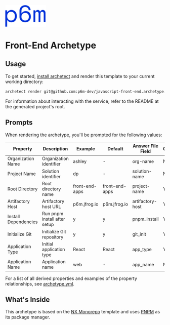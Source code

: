<img src="logo.svg" width="128">

# Front-End Archetype

## Usage
To get started, [install archetect](https://archetect.github.io/getting_started.html)
and render this template to your current working directory:

```bash
archetect render git@github.com:p6m-dev/javascript-front-end.archetype.git
```
For information about interacting with the service, refer to the README at the generated project's root.

## Prompts
When rendering the archetype, you'll be prompted for the following values:

| Property | Description | Example | Default | Answer File Field | Optional |
|----------| ----------- | ------- | ------- | ---------------- | -------- |
| Organization Name | Organization identifier | ashley | - | org-name | No |
| Project Name | Solution identifier | dp | - | solution-name | No |
| Root Directory | Root directory name | front-end-apps | front-end-apps | project-name | Yes |
| Artifactory Host | Artifactory host URL | p6m.jfrog.io | p6m.jfrog.io | artifactory-host | Yes |
| Install Dependencies | Run pnpm install after setup | y | y | pnpm_install | Yes |
| Initialize Git | Initialize Git repository | y | y | git_init | Yes |
| Application Type | Initial application type | React | React | app_type | Yes |
| Application Name | Application name | web | - | app_name | No |

For a list of all derived properties and examples of the property relationships, see [archetype.yml](./archetype.yml).

## What's Inside
This archetype is based on the [NX Monorepo](https://nx.dev) template and uses [PNPM](https://pnpm.io)
as its package manager.
